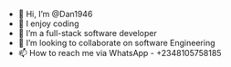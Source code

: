 - 👋 Hi, I’m @Dan1946
- 👀 I enjoy coding 
- 🌱 I’m a full-stack software developer 
- 💞️ I’m looking to collaborate on software Engineering 
- 📫 How to reach me via WhatsApp - +2348105758185
    
<!---
Dan1946/Dan1946 is a ✨ special ✨ repository because its `README.md` (this file) appears on your GitHub profile.
You can click the Preview link to take a look at your changes.
--->
